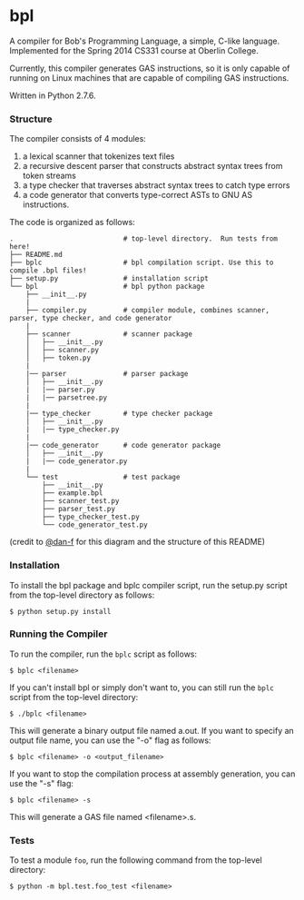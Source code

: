 bpl
===

A compiler for Bob's Programming Language, a simple, C-like language. Implemented for the Spring 2014 CS331 course at Oberlin College.

Currently, this compiler generates GAS instructions, so it is only capable of running on Linux machines that are capable of compiling GAS instructions.

Written in Python 2.7.6. 

### Structure

The compiler consists of 4 modules: 

1. a lexical scanner that tokenizes text files
2. a recursive descent parser that constructs abstract syntax trees from token streams
3. a type checker that traverses abstract syntax trees to catch type errors
4. a code generator that converts type-correct ASTs to GNU AS instructions.

The code is organized as follows:

    .                           # top-level directory.  Run tests from here!
    ├── README.md
    ├── bplc                    # bpl compilation script. Use this to compile .bpl files!
    ├── setup.py                # installation script
    └── bpl                     # bpl python package
        ├── __init__.py
        |
        ├── compiler.py         # compiler module, combines scanner, parser, type checker, and code generator
        |
        ├── scanner             # scanner package
        │   ├── __init__.py
        │   ├── scanner.py
        │   ├── token.py
        |
        |── parser              # parser package
        │   ├── __init__.py
        |   |── parser.py
        |   |── parsetree.py
        |
        |── type_checker        # type checker package
        │   ├── __init__.py
        |   |── type_checker.py
        |
        |── code_generator      # code generator package
        │   ├── __init__.py
        |   |── code_generator.py
        |
        └── test                # test package
            ├── __init__.py
            ├── example.bpl
            ├── scanner_test.py
            ├── parser_test.py
            ├── type_checker_test.py
            └── code_generator_test.py

(credit to [@dan-f](https://github.com/dan-f/) for this diagram and the structure of this README)

### Installation

To install the bpl package and bplc compiler script, run the setup.py script from the top-level directory as follows:

```
$ python setup.py install
```

### Running the Compiler

To run the compiler, run the `bplc` script as follows:

```
$ bplc <filename>
```

If you can't install bpl or simply don't want to, you can still run the `bplc` script from the top-level directory: 

```
$ ./bplc <filename>
```

This will generate a binary output file named a.out. If you want to specify an output file name, you can use the "-o" flag as follows:

```
$ bplc <filename> -o <output_filename>
```

If you want to stop the compilation process at assembly generation, you can use the "-s" flag:

```
$ bplc <filename> -s
```

This will generate a GAS file named \<filename\>.s.

### Tests

To test a module `foo`, run the following command from the top-level directory:

```
$ python -m bpl.test.foo_test <filename>
```
